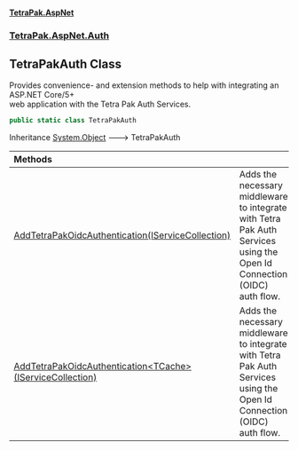 #### [TetraPak.AspNet](index.md 'index')
### [TetraPak.AspNet.Auth](TetraPak_AspNet_Auth.md 'TetraPak.AspNet.Auth')
## TetraPakAuth Class
Provides convenience- and extension methods to help with integrating an ASP.NET Core/5+  
web application with the Tetra Pak Auth Services.  
```csharp
public static class TetraPakAuth
```

Inheritance [System.Object](https://docs.microsoft.com/en-us/dotnet/api/System.Object 'System.Object') &#129106; TetraPakAuth  

| Methods | |
| :--- | :--- |
| [AddTetraPakOidcAuthentication(IServiceCollection)](TetraPak_AspNet_Auth_TetraPakAuth_AddTetraPakOidcAuthentication(Microsoft_Extensions_DependencyInjection_IServiceCollection).md 'TetraPak.AspNet.Auth.TetraPakAuth.AddTetraPakOidcAuthentication(Microsoft.Extensions.DependencyInjection.IServiceCollection)') | Adds the necessary middleware to integrate with Tetra Pak Auth Services using the<br/>Open Id Connection (OIDC) auth flow.<br/> |
| [AddTetraPakOidcAuthentication&lt;TCache&gt;(IServiceCollection)](TetraPak_AspNet_Auth_TetraPakAuth_AddTetraPakOidcAuthentication_TCache_(Microsoft_Extensions_DependencyInjection_IServiceCollection).md 'TetraPak.AspNet.Auth.TetraPakAuth.AddTetraPakOidcAuthentication&lt;TCache&gt;(Microsoft.Extensions.DependencyInjection.IServiceCollection)') | Adds the necessary middleware to integrate with Tetra Pak Auth Services using the<br/>Open Id Connection (OIDC) auth flow.<br/> |
